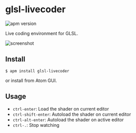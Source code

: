# glsl-livecoder

![apm version](https://img.shields.io/apm/v/glsl-livecoder.svg)

Live coding environment for GLSL.

![screenshot](https://user-images.githubusercontent.com/1403842/28001497-f4191842-6567-11e7-8a4c-ee6df7b9d49b.png)

## Install

`$ apm install glsl-livecoder`

or install from Atom GUI.

## Usage

- `ctrl-enter`: Load the shader on current editor
- `ctrl-shift-enter`: Autoload the shader on current editor
- `ctrl-alt-enter`: Autoload the shader on active editor
- `ctrl-.`: Stop watching
